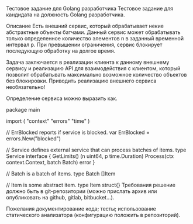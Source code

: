 Тестовое задание для Golang разработчика
Тестовое задание для кандидата на должность Golang разработчика.

Описание
Есть внешний сервис, который обрабатывает некие абстрактные объекты батчами. Данный сервис может обрабатывать только определенное количество элементов n в заданный временной интервал p. При превышении ограничения, сервис блокирует последующую обработку на долгое время.

Задача заключается в реализации клиента к данному внешнему сервису и реализацию API для взаимодействия с клиентом, который позволит обрабатывать максимально возможное количество объектов без блокировки. Приводить реализацию внешнего сервиса необязательно!

Определение сервиса можно выразить как.

package main

import (
	"context"
	"errors"
	"time"
)

// ErrBlocked reports if service is blocked.
var ErrBlocked = errors.New("blocked")

// Service defines external service that can process batches of items.
type Service interface {
	GetLimits() (n uint64, p time.Duration)
	Process(ctx context.Context, batch Batch) error
}

// Batch is a batch of items.
type Batch []Item

// Item is some abstract item.
type Item struct{}
Требования
решение должно быть в git-репозитории (можно прислать архив или опубликовать на github, gitlab, bitbucket...).

Пожелания
документирование кода; тесты; использование статического анализатора (конфигурацию положить в репозиторий).
